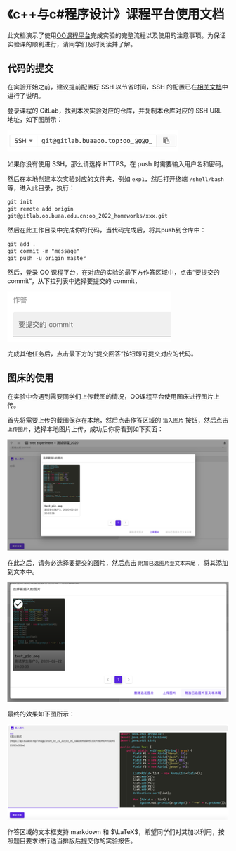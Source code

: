 # 《c++与c#程序设计》课程平台使用文档

此文档演示了使用[OO课程平台](http://oo.buaa.edu.cn/)完成实验的完整流程以及使用的注意事项。为保证实验课的顺利进行，请同学们及时阅读并了解。

## 代码的提交

在实验开始之前，建议提前配置好 SSH 以节省时间，SSH 的配置已在[相关文档](https://github.com/Ailsa99/guide_book_public/blob/master/git-guide/git风格指南.md)中进行了说明。

登录课程的 GitLab，找到本次实验对应的仓库，并复制本仓库对应的 SSH URL 地址，如下图所示：

<img src="pic/0.png" alt="0" style="zoom:50%;" />

如果你没有使用 SSH，那么请选择 HTTPS，在 push 时需要输入用户名和密码。

然后在本地创建本次实验对应的文件夹，例如 `exp1`，然后打开终端 `/shell/bash` 等，进入此目录，执行：

```
git init
git remote add origin git@gitlab.oo.buaa.edu.cn:oo_2022_homeworks/xxx.git
```

然后在此工作目录中完成你的代码，当代码完成后，将其push到仓库中：

```
git add .
git commit -m "message"
git push -u origin master
```

然后，登录 OO 课程平台，在对应的实验的最下方作答区域中，点击“要提交的 commit”，从下拉列表中选择要提交的 commit，

<img src="pic/1.png" alt="1" style="zoom:50%;" />

完成其他任务后，点击最下方的“提交回答”按钮即可提交对应的代码。

## 图床的使用

在实验中会遇到需要同学们上传截图的情况，OO课程平台使用图床进行图片上传。

首先将需要上传的截图保存在本地，然后点击作答区域的 `插入图片` 按钮，然后点击 `上传图片`，选择本地图片上传，成功后你将看到如下页面：

<img src="pic/2.png" alt="1" style="zoom:50%;" />

在此之后，请务必选择要提交的图片，然后点击 `附加已选图片至文本末尾` ，将其添加到文本中。

<img src="pic/4.png" alt="1" style="zoom:50%;" />

最终的效果如下图所示：

<img src="pic/3.png" alt="1" style="zoom:50%;" />

作答区域的文本框支持 markdown 和 $\LaTeX$，希望同学们对其加以利用，按照题目要求进行适当排版后提交你的实验报告。

